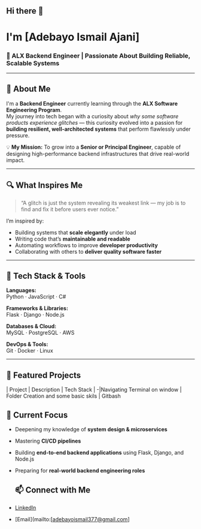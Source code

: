 ## Hi there 👋
# I'm [Adebayo Ismail Ajani]

### 🚀 ALX Backend Engineer | Passionate About Building Reliable, Scalable Systems

---

## 🌱 About Me

I'm a **Backend Engineer** currently learning through the **ALX Software Engineering Program**.  
My journey into tech began with a curiosity about *why some software products experience glitches* — this curiosity evolved into a passion for **building resilient, well-architected systems** that perform flawlessly under pressure.

💡 **My Mission:** To grow into a **Senior or Principal Engineer**, capable of designing high-performance backend infrastructures that drive real-world impact.

---

## 🔍 What Inspires Me

> “A glitch is just the system revealing its weakest link — my job is to find and fix it before users ever notice.”

I’m inspired by:
- Building systems that **scale elegantly** under load  
- Writing code that’s **maintainable and readable**  
- Automating workflows to improve **developer productivity**  
- Collaborating with others to **deliver quality software faster**

---

## 🧰 Tech Stack & Tools

**Languages:**  
Python · JavaScript · C#  

**Frameworks & Libraries:**  
Flask · Django · Node.js  

**Databases & Cloud:**  
MySQL · PostgreSQL · AWS  

**DevOps & Tools:**  
Git · Docker · Linux  

---

## 🧠 Featured Projects

| Project | Description | Tech Stack |
-|Navigating Terminal on window | Folder Creation and some basic skils | Gitbash

## 🎯 Current Focus

- Deepening my knowledge of **system design & microservices**  
- Mastering **CI/CD pipelines**  
- Building **end-to-end backend applications** using Flask, Django, and Node.js  
- Preparing for **real-world backend engineering roles**

  ## 📫 Connect with Me

- [LinkedIn](http://www.linkedin.com/in/adebayo-ismail-273a2b339)  
- [Email](mailto:[adebayoismail377@gmail.com]

